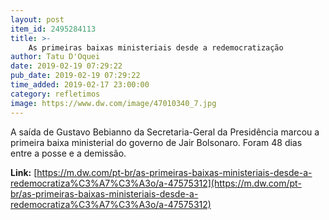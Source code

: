```yaml
---
layout: post
item_id: 2495284113
title: >-
    As primeiras baixas ministeriais desde a redemocratização
author: Tatu D'Oquei
date: 2019-02-19 07:29:22
pub_date: 2019-02-19 07:29:22
time_added: 2019-02-17 23:00:00
category: refletimos
image: https://www.dw.com/image/47010340_7.jpg
---
```


A saída de Gustavo Bebianno da Secretaria-Geral da Presidência marcou a primeira baixa ministerial do governo de Jair Bolsonaro. Foram 48 dias entre a posse e a demissão.

**Link:** [https://m.dw.com/pt-br/as-primeiras-baixas-ministeriais-desde-a-redemocratiza%C3%A7%C3%A3o/a-47575312](https://m.dw.com/pt-br/as-primeiras-baixas-ministeriais-desde-a-redemocratiza%C3%A7%C3%A3o/a-47575312)

